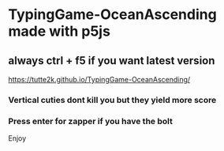
# TypingGame-OceanAscending made with p5js
## always ctrl + f5 if you want latest version 
https://tutte2k.github.io/TypingGame-OceanAscending/


### Vertical cuties dont kill you but they yield more score
### Press enter for zapper if you have the bolt

Enjoy
